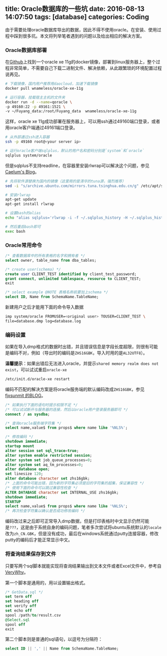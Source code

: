 title: Oracle数据库的一些坑
date: 2016-08-13 14:07:50
tags: [database]
categories: Coding
---
由于需要处理oracle数据库导出的数据，因此不得不使用oracle。在安装、使用过程中踩到很多坑。本文将列举笔者遇到的问题以及给出相应的解决方案。

### Oracle数据库部署
在[Github](https://github.com/wnameless/docker-oracle-xe-11g)上找到一个oracle xe 11g的docker镜像，部署到linux服务器上，整个过程非常简单，不需要自己下载二进制文件、解决依赖，从此跟繁琐的环境配置过程说再见。
``` bash
# 下载镜像，国内用户推荐用daocloud，加速下载镜像
docker pull wnameless/oracle-xe-11g    

# 运行容器，挂载宿主主机的文件夹
docker run -d --name=qoracle \
-p 49160:22 -p 49161:1521 \
-v ~/Fuyang_data:/root/Fuyang_data  wnameless/oracle-xe-11g
```

这样，oracle xe 11g成功部署在服务器上，可以用ssh通过49160端口登录，或者用oracle客户端通过49161端口登录。
``` bash
# 从外部通过ssh进入容器
ssh -p 49160 root@<your server ip>

# 运行oracle客户端sqlplus，默认的用户名和密码分别是`system`和`oracle`
sqlplus system/oracle
```
<!--more-->
但是sqlplus不支持readline，在容器里安装rlwrap可以解决这个问题，参见[Caelum's Blog](http://blog.cachemiss.com/articles/Using%20readline%20with%20Oracle%20SQL*Plus.pod)。
``` bash
# 先将软件源替换为国内的镜像（这里用的是清华的tuna源，强烈推荐）
sed -i "s/archive.ubuntu.com/mirrors.tuna.tsinghua.edu.cn/g" /etc/apt/sources.list

# 安装rlwrap
apt-get update
apt-get install rlwrap

# 设置bash的alias
echo "alias sqlplus='rlwrap -i -f ~/.sqlplus_history -H ~/.sqlplus_history -s 30000 sqlplus'" >> ~/.bashrc

# 然后重启bash即可
exec bash
```

### Oracle常用命令
``` sql
/* 查看数据库中的所有表格的名字和拥有者 */
select owner, table_name from dba_tables;

/* create user(schema) */
create user CLIENT_TEST identified by client_test_password;
grant connect, unlimited tablespace, resource to CLIENT_TEST;
exit

/* select example @NOTE 表格名称前要加上schema */
select ID, Name from SchemaName.TableName;
```
新建用户之后才能用下面的命令导入数据
``` bash
imp system/oracle FROMUSER=<original user> TOUSER=CLIENT_TEST \
file=database.dmp log=database.log
```

### 编码设置
如果在导入dmp格式的数据时出错，并且错误信息是字段长度超限，则很有可能是编码不对，例如（导出时的编码是`ZHS16GBK`，导入时用的是`AL32UTF8`）。

**温馨提示**：如果出错后无法进入oracle，并提示`shared memory realm does not exist`，可以试试重启`oracle-xe`
``` bash
/etc/init.d/oracle-xe restart
```

编码不匹配的解决方案是将oracle服务端的默认编码改成`ZHS16GBK`，参见[fjxsunmit 的BLOG](http://fjxsunmit.blog.51cto.com/326634/600767)。
``` sql
/* 如果执行下面的语句时提示权限不足 */
/* 可以试试断开与服务器的连接，然后以oracle用户登录服务器即可 */
connect / as sysdba;

/* 查询oracle服务端字符集 */
select name,value$ from props$ where name like '%NLS%';

/* 修改编码 */
shutdown immediate;
startup mount
alter session set sql_trace=true;
alter system enable restricted session;
alter system set job_queue_processes=0;
alter system set aq_tm_processes=0;
alter database open;
set linesize 120;
alter database character set zhs16gbk;
/* 上面的命令可能出错，因为新的字符集必须是旧的字符集的超集，保证兼容性 */
/* 使用下面的命令可以跳过兼容性检查 */
ALTER DATABASE character set INTERNAL_USE zhs16gbk;
shutdown immediate;
STARTUP
select name,value$ from props$ where name like '%NLS%';
/* 再次检查字符集以确认是否成功修改编码 */

```

编码改过来之后即可正常导入dmp数据，但是打印表格时中文显示仍然可能是`???`，这是由于系统自身的编码问题，笔者多次尝试将ubuntu系统默认的`locale`改为`zh_CN.GBK`，但是没有成功，最后在windows系统通过putty连接容器，修改putty的编码后才能正常显示中文。

### 将查询结果保存到文件
只要写两个sql脚本就能实现将查询结果输出到文本文件或者Excel文件中，参考自[VeryWhy](http://verywhy.com/7097/oracle-sqlplus%E6%9F%A5%E8%AF%A2%E7%BB%93%E6%9E%9C%E8%BE%93%E5%87%BA%E5%88%B0%E6%96%87%E6%9C%AC%E6%96%87%E4%BB%B6%E6%88%96excel%E6%96%87%E4%BB%B6%E4%B8%AD%E7%9A%84%E6%96%B9%E6%B3%95)。

第一个脚本是通用的，用以设置输出格式。

``` sql
/* GetData.sql */
set term off
set heading off
set verify off
set echo off
spool /path/to/result.csv
@Select.sql
spool off
exit
```

第二个脚本则是普通的sql语句，以逗号为分隔符：
``` sql
select ID || ',' || Name from SchemaName.TableName;
```
